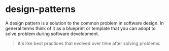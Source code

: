 # design-patterns

A design pattern is a solution to the common problem in software design. In general terms think of it as a blueprint or template that you can adopt to solve problem during software development.

> it's like best practices that evolved over time after solving problems.
